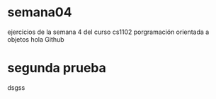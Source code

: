 # semana04
ejercicios de la semana 4 del curso cs1102 porgramación orientada a objetos
hola Github

# segunda prueba

dsgss

